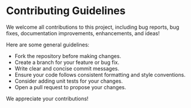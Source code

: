 # Contributing Guidelines

We welcome all contributions to this project, including bug reports, bug fixes, documentation improvements, enhancements, and ideas!

Here are some general guidelines:

  - Fork the repository before making changes.
  - Create a branch for your feature or bug fix.
  - Write clear and concise commit messages.
  - Ensure your code follows consistent formatting and style conventions.
  - Consider adding unit tests for your changes.
  - Open a pull request to propose your changes.

We appreciate your contributions!
